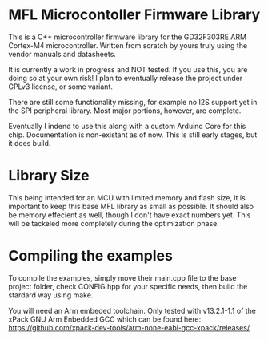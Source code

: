 # MFL Microcontoller Firmware Library

This is a C++ microcontroller firmware library for the GD32F303RE ARM Cortex-M4 microcontroller.
Written from scratch by yours truly using the vendor manuals and datasheets.

It is currently a work in progress and NOT tested. If you use this, you are doing so at your own risk!
I plan to eventually release the project under GPLv3 license, or some variant.

There are still some functionality missing, for example no I2S support yet in the SPI peripheral library. Most major portions, however, are complete.

Eventually I indend to use this along with a custom Arduino Core for this chip.
Documentation is non-existant as of now. This is still early stages, but it does build.

# Library Size
This being intended for an MCU with limited memory and flash size, it is important to keep this base MFL library as small as possible. It should also be memory effecient as well, though I don't have exact numbers yet. This will be tackeled more completely during the optimization phase.

# Compiling the examples

To compile the examples, simply move their main.cpp file to the base project folder,
check CONFIG.hpp for your specific needs, then build the stardard way using make.

You will need an Arm embeded toolchain. Only tested with v13.2.1-1.1 of
the xPack GNU Arm Enbedded GCC which can be found here:
https://github.com/xpack-dev-tools/arm-none-eabi-gcc-xpack/releases/
